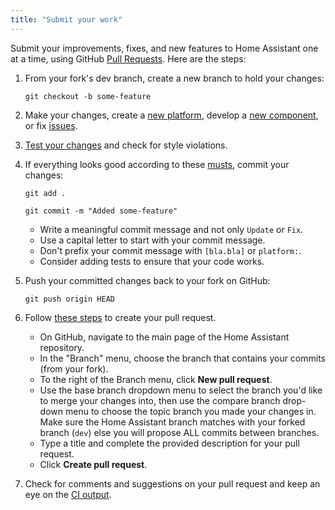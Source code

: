 ```yaml
---
title: "Submit your work"
---
```


Submit your improvements, fixes, and new features to Home Assistant one at a time, using GitHub [Pull Requests](https://help.github.com/articles/using-pull-requests). Here are the steps:

 1. From your fork's dev branch, create a new branch to hold your changes:

      `git checkout -b some-feature`

 2. Make your changes, create a [new platform](/developers/add_new_platform/), develop a [new component](/developers/creating_components/), or fix [issues](https://github.com/home-assistant/home-assistant/issues).

 3. [Test your changes](/developers/development_testing/) and check for style violations.

 4. If everything looks good according to these [musts](/developers/development_checklist/), commit your changes:

    `git add .`

    `git commit -m "Added some-feature"`

     * Write a meaningful commit message and not only `Update` or `Fix`.
     * Use a capital letter to start with your commit message.
     * Don't prefix your commit message with `[bla.bla]` or `platform:`.
     * Consider adding tests to ensure that your code works.

 5. Push your committed changes back to your fork on GitHub:

    `git push origin HEAD`

 6. Follow [these steps](https://help.github.com/articles/creating-a-pull-request/) to create your pull request.

     * On GitHub, navigate to the main page of the Home Assistant repository.
     * In the "Branch" menu, choose the branch that contains your commits (from your fork).
     * To the right of the Branch menu, click **New pull request**.
     * Use the base branch dropdown menu to select the branch you'd like to merge your changes into, then use the compare branch drop-down menu to choose the topic branch you made your changes in. Make sure the Home Assistant branch matches with your forked branch (`dev`) else you will propose ALL commits between branches.
     * Type a title and complete the provided description for your pull request.
     * Click **Create pull request**.

 7. Check for comments and suggestions on your pull request and keep an eye on the [CI output](https://travis-ci.org/home-assistant/home-assistant/).

